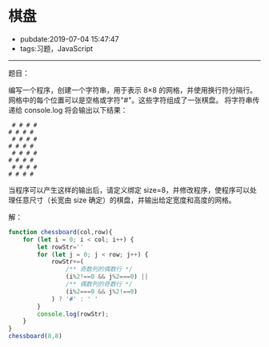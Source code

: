 # 棋盘

- pubdate:2019-07-04 15:47:47
- tags:习题，JavaScript

---

题目：

编写一个程序，创建一个字符串，用于表示 8×8 的网格，并使用换行符分隔行。网格中的每个位置可以是空格或字符"#"。这些字符组成了一张棋盘。
将字符串传递给 console.log 将会输出以下结果：

```text
 # # # #
# # # #
 # # # #
# # # #
 # # # #
# # # #
 # # # #
# # # #
```

当程序可以产生这样的输出后，请定义绑定 size=8，并修改程序，使程序可以处理任意尺寸（长宽由 size 确定）的棋盘，并输出给定宽度和高度的网格。

解：

````javascript
function chessboard(col,row){
    for (let i = 0; i < col; i++) {
        let rowStr=''
        for (let j = 0; j < row; j++) {
            rowStr+=(
                /** 奇数列的偶数行 */
                (i%2!==0 && j%2===0) ||
                /** 偶数列的奇数行 */
                (i%2===0 && j%2!==0)
            ) ? '#' : ' '
        }
        console.log(rowStr);
    }
}
chessboard(8,8)
````

